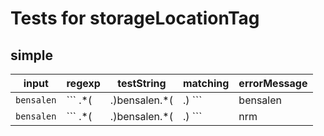 # Tests for storageLocationTag

## simple

| input            | regexp                           | testString | matching | errorMessage |
| ---------------- | -------------------------------- | ---------- | -------- | ------------ |
| ``` bensalen ``` | ``` .*( |\.)bensalen.*( |\.) ``` |  bensalen  | true     |              |
| ``` bensalen ``` | ``` .*( |\.)bensalen.*( |\.) ``` |  nrm       | false    |              |